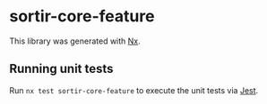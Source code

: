 # sortir-core-feature

This library was generated with [Nx](https://nx.dev).

## Running unit tests

Run `nx test sortir-core-feature` to execute the unit tests via [Jest](https://jestjs.io).
